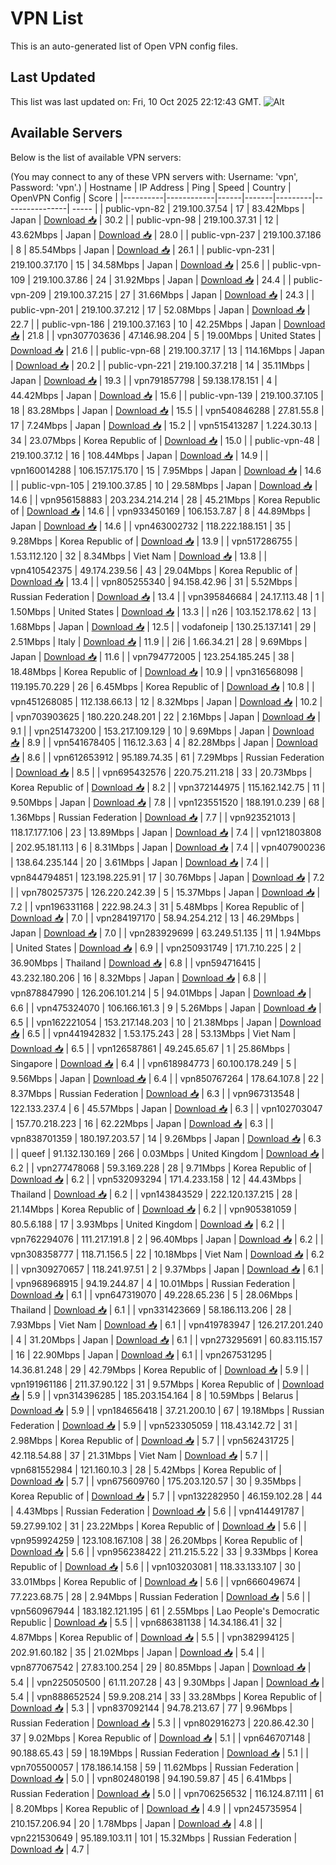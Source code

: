 # VPN List

This is an auto-generated list of Open VPN config files.

## Last Updated

This list was last updated on: Fri, 10 Oct 2025 22:12:43 GMT.
![Alt](https://repobeats.axiom.co/api/embed/186b98318ef1479477931607c1ad7d823f12451f.svg "Repobeats analytics image")

## Available Servers

Below is the list of available VPN servers:

(You may connect to any of these VPN servers with: Username: 'vpn', Password: 'vpn'.)
| Hostname | IP Address | Ping | Speed | Country | OpenVPN Config | Score |
|----------|------------|------|-------|---------|----------------| ----- |
| public-vpn-82 | 219.100.37.54 | 17 | 83.42Mbps | Japan | [Download 📥](./configs/server_0_JP.ovpn) | 30.2 |
| public-vpn-98 | 219.100.37.31 | 12 | 43.62Mbps | Japan | [Download 📥](./configs/server_1_JP.ovpn) | 28.0 |
| public-vpn-237 | 219.100.37.186 | 8 | 85.54Mbps | Japan | [Download 📥](./configs/server_2_JP.ovpn) | 26.1 |
| public-vpn-231 | 219.100.37.170 | 15 | 34.58Mbps | Japan | [Download 📥](./configs/server_3_JP.ovpn) | 25.6 |
| public-vpn-109 | 219.100.37.86 | 24 | 31.92Mbps | Japan | [Download 📥](./configs/server_4_JP.ovpn) | 24.4 |
| public-vpn-209 | 219.100.37.215 | 27 | 31.66Mbps | Japan | [Download 📥](./configs/server_5_JP.ovpn) | 24.3 |
| public-vpn-201 | 219.100.37.212 | 17 | 52.08Mbps | Japan | [Download 📥](./configs/server_6_JP.ovpn) | 22.7 |
| public-vpn-186 | 219.100.37.163 | 10 | 42.25Mbps | Japan | [Download 📥](./configs/server_7_JP.ovpn) | 21.8 |
| vpn307703636 | 47.146.98.204 | 5 | 19.00Mbps | United States | [Download 📥](./configs/server_8_US.ovpn) | 21.6 |
| public-vpn-68 | 219.100.37.17 | 13 | 114.16Mbps | Japan | [Download 📥](./configs/server_9_JP.ovpn) | 20.2 |
| public-vpn-221 | 219.100.37.218 | 14 | 35.11Mbps | Japan | [Download 📥](./configs/server_10_JP.ovpn) | 19.3 |
| vpn791857798 | 59.138.178.151 | 4 | 44.42Mbps | Japan | [Download 📥](./configs/server_11_JP.ovpn) | 15.6 |
| public-vpn-139 | 219.100.37.105 | 18 | 83.28Mbps | Japan | [Download 📥](./configs/server_12_JP.ovpn) | 15.5 |
| vpn540846288 | 27.81.55.8 | 17 | 7.24Mbps | Japan | [Download 📥](./configs/server_13_JP.ovpn) | 15.2 |
| vpn515413287 | 1.224.30.13 | 34 | 23.07Mbps | Korea Republic of | [Download 📥](./configs/server_14_KR.ovpn) | 15.0 |
| public-vpn-48 | 219.100.37.12 | 16 | 108.44Mbps | Japan | [Download 📥](./configs/server_15_JP.ovpn) | 14.9 |
| vpn160014288 | 106.157.175.170 | 15 | 7.95Mbps | Japan | [Download 📥](./configs/server_16_JP.ovpn) | 14.6 |
| public-vpn-105 | 219.100.37.85 | 10 | 29.58Mbps | Japan | [Download 📥](./configs/server_17_JP.ovpn) | 14.6 |
| vpn956158883 | 203.234.214.214 | 28 | 45.21Mbps | Korea Republic of | [Download 📥](./configs/server_18_KR.ovpn) | 14.6 |
| vpn933450169 | 106.153.7.87 | 8 | 44.89Mbps | Japan | [Download 📥](./configs/server_19_JP.ovpn) | 14.6 |
| vpn463002732 | 118.222.188.151 | 35 | 9.28Mbps | Korea Republic of | [Download 📥](./configs/server_20_KR.ovpn) | 13.9 |
| vpn517286755 | 1.53.112.120 | 32 | 8.34Mbps | Viet Nam | [Download 📥](./configs/server_21_VN.ovpn) | 13.8 |
| vpn410542375 | 49.174.239.56 | 43 | 29.04Mbps | Korea Republic of | [Download 📥](./configs/server_22_KR.ovpn) | 13.4 |
| vpn805255340 | 94.158.42.96 | 31 | 5.52Mbps | Russian Federation | [Download 📥](./configs/server_23_RU.ovpn) | 13.4 |
| vpn395846684 | 24.17.113.48 | 1 | 1.50Mbps | United States | [Download 📥](./configs/server_24_US.ovpn) | 13.3 |
| n26 | 103.152.178.62 | 13 | 1.68Mbps | Japan | [Download 📥](./configs/server_25_JP.ovpn) | 12.5 |
| vodafoneip | 130.25.137.141 | 29 | 2.51Mbps | Italy | [Download 📥](./configs/server_26_IT.ovpn) | 11.9 |
| 2i6 | 1.66.34.21 | 28 | 9.69Mbps | Japan | [Download 📥](./configs/server_27_JP.ovpn) | 11.6 |
| vpn794772005 | 123.254.185.245 | 38 | 18.48Mbps | Korea Republic of | [Download 📥](./configs/server_28_KR.ovpn) | 10.9 |
| vpn316568098 | 119.195.70.229 | 26 | 6.45Mbps | Korea Republic of | [Download 📥](./configs/server_29_KR.ovpn) | 10.8 |
| vpn451268085 | 112.138.66.13 | 12 | 8.32Mbps | Japan | [Download 📥](./configs/server_30_JP.ovpn) | 10.2 |
| vpn703903625 | 180.220.248.201 | 22 | 2.16Mbps | Japan | [Download 📥](./configs/server_31_JP.ovpn) | 9.1 |
| vpn251473200 | 153.217.109.129 | 10 | 9.69Mbps | Japan | [Download 📥](./configs/server_32_JP.ovpn) | 8.9 |
| vpn541678405 | 116.12.3.63 | 4 | 82.28Mbps | Japan | [Download 📥](./configs/server_33_JP.ovpn) | 8.6 |
| vpn612653912 | 95.189.74.35 | 61 | 7.29Mbps | Russian Federation | [Download 📥](./configs/server_34_RU.ovpn) | 8.5 |
| vpn695432576 | 220.75.211.218 | 33 | 20.73Mbps | Korea Republic of | [Download 📥](./configs/server_35_KR.ovpn) | 8.2 |
| vpn372144975 | 115.162.142.75 | 11 | 9.50Mbps | Japan | [Download 📥](./configs/server_36_JP.ovpn) | 7.8 |
| vpn123551520 | 188.191.0.239 | 68 | 1.36Mbps | Russian Federation | [Download 📥](./configs/server_37_RU.ovpn) | 7.7 |
| vpn923521013 | 118.17.177.106 | 23 | 13.89Mbps | Japan | [Download 📥](./configs/server_38_JP.ovpn) | 7.4 |
| vpn121803808 | 202.95.181.113 | 6 | 8.31Mbps | Japan | [Download 📥](./configs/server_39_JP.ovpn) | 7.4 |
| vpn407900236 | 138.64.235.144 | 20 | 3.61Mbps | Japan | [Download 📥](./configs/server_40_JP.ovpn) | 7.4 |
| vpn844794851 | 123.198.225.91 | 17 | 30.76Mbps | Japan | [Download 📥](./configs/server_41_JP.ovpn) | 7.2 |
| vpn780257375 | 126.220.242.39 | 5 | 15.37Mbps | Japan | [Download 📥](./configs/server_42_JP.ovpn) | 7.2 |
| vpn196331168 | 222.98.24.3 | 31 | 5.48Mbps | Korea Republic of | [Download 📥](./configs/server_43_KR.ovpn) | 7.0 |
| vpn284197170 | 58.94.254.212 | 13 | 46.29Mbps | Japan | [Download 📥](./configs/server_44_JP.ovpn) | 7.0 |
| vpn283929699 | 63.249.51.135 | 11 | 1.94Mbps | United States | [Download 📥](./configs/server_45_US.ovpn) | 6.9 |
| vpn250931749 | 171.7.10.225 | 2 | 36.90Mbps | Thailand | [Download 📥](./configs/server_46_TH.ovpn) | 6.8 |
| vpn594716415 | 43.232.180.206 | 16 | 8.32Mbps | Japan | [Download 📥](./configs/server_47_JP.ovpn) | 6.8 |
| vpn878847990 | 126.206.101.214 | 5 | 94.01Mbps | Japan | [Download 📥](./configs/server_48_JP.ovpn) | 6.6 |
| vpn475324070 | 106.166.161.3 | 9 | 5.26Mbps | Japan | [Download 📥](./configs/server_49_JP.ovpn) | 6.5 |
| vpn162221054 | 153.217.148.203 | 10 | 21.38Mbps | Japan | [Download 📥](./configs/server_50_JP.ovpn) | 6.5 |
| vpn441942832 | 1.53.175.243 | 28 | 53.13Mbps | Viet Nam | [Download 📥](./configs/server_51_VN.ovpn) | 6.5 |
| vpn126587861 | 49.245.65.67 | 1 | 25.86Mbps | Singapore | [Download 📥](./configs/server_52_SG.ovpn) | 6.4 |
| vpn618984773 | 60.100.178.249 | 5 | 9.56Mbps | Japan | [Download 📥](./configs/server_53_JP.ovpn) | 6.4 |
| vpn850767264 | 178.64.107.8 | 22 | 8.37Mbps | Russian Federation | [Download 📥](./configs/server_54_RU.ovpn) | 6.3 |
| vpn967313548 | 122.133.237.4 | 6 | 45.57Mbps | Japan | [Download 📥](./configs/server_55_JP.ovpn) | 6.3 |
| vpn102703047 | 157.70.218.223 | 16 | 62.22Mbps | Japan | [Download 📥](./configs/server_56_JP.ovpn) | 6.3 |
| vpn838701359 | 180.197.203.57 | 14 | 9.26Mbps | Japan | [Download 📥](./configs/server_57_JP.ovpn) | 6.3 |
| queef | 91.132.130.169 | 266 | 0.03Mbps | United Kingdom | [Download 📥](./configs/server_58_GB.ovpn) | 6.2 |
| vpn277478068 | 59.3.169.228 | 28 | 9.71Mbps | Korea Republic of | [Download 📥](./configs/server_59_KR.ovpn) | 6.2 |
| vpn532093294 | 171.4.233.158 | 12 | 44.43Mbps | Thailand | [Download 📥](./configs/server_60_TH.ovpn) | 6.2 |
| vpn143843529 | 222.120.137.215 | 28 | 21.14Mbps | Korea Republic of | [Download 📥](./configs/server_61_KR.ovpn) | 6.2 |
| vpn905381059 | 80.5.6.188 | 17 | 3.93Mbps | United Kingdom | [Download 📥](./configs/server_62_GB.ovpn) | 6.2 |
| vpn762294076 | 111.217.191.8 | 2 | 96.40Mbps | Japan | [Download 📥](./configs/server_63_JP.ovpn) | 6.2 |
| vpn308358777 | 118.71.156.5 | 22 | 10.18Mbps | Viet Nam | [Download 📥](./configs/server_64_VN.ovpn) | 6.2 |
| vpn309270657 | 118.241.97.51 | 2 | 9.37Mbps | Japan | [Download 📥](./configs/server_65_JP.ovpn) | 6.1 |
| vpn968968915 | 94.19.244.87 | 4 | 10.01Mbps | Russian Federation | [Download 📥](./configs/server_66_RU.ovpn) | 6.1 |
| vpn647319070 | 49.228.65.236 | 5 | 28.06Mbps | Thailand | [Download 📥](./configs/server_67_TH.ovpn) | 6.1 |
| vpn331423669 | 58.186.113.206 | 28 | 7.93Mbps | Viet Nam | [Download 📥](./configs/server_68_VN.ovpn) | 6.1 |
| vpn419783947 | 126.217.201.240 | 4 | 31.20Mbps | Japan | [Download 📥](./configs/server_69_JP.ovpn) | 6.1 |
| vpn273295691 | 60.83.115.157 | 16 | 22.90Mbps | Japan | [Download 📥](./configs/server_70_JP.ovpn) | 6.1 |
| vpn267531295 | 14.36.81.248 | 29 | 42.79Mbps | Korea Republic of | [Download 📥](./configs/server_71_KR.ovpn) | 5.9 |
| vpn191961186 | 211.37.90.122 | 31 | 9.57Mbps | Korea Republic of | [Download 📥](./configs/server_72_KR.ovpn) | 5.9 |
| vpn314396285 | 185.203.154.164 | 8 | 10.59Mbps | Belarus | [Download 📥](./configs/server_73_BY.ovpn) | 5.9 |
| vpn184656418 | 37.21.200.10 | 67 | 19.18Mbps | Russian Federation | [Download 📥](./configs/server_74_RU.ovpn) | 5.9 |
| vpn523305059 | 118.43.142.72 | 31 | 2.98Mbps | Korea Republic of | [Download 📥](./configs/server_75_KR.ovpn) | 5.7 |
| vpn562431725 | 42.118.54.88 | 37 | 21.31Mbps | Viet Nam | [Download 📥](./configs/server_76_VN.ovpn) | 5.7 |
| vpn681552984 | 121.160.10.3 | 28 | 5.42Mbps | Korea Republic of | [Download 📥](./configs/server_77_KR.ovpn) | 5.7 |
| vpn675609760 | 175.203.120.57 | 30 | 9.35Mbps | Korea Republic of | [Download 📥](./configs/server_78_KR.ovpn) | 5.7 |
| vpn132282950 | 46.159.102.28 | 44 | 4.43Mbps | Russian Federation | [Download 📥](./configs/server_79_RU.ovpn) | 5.6 |
| vpn414491787 | 59.27.99.102 | 31 | 23.22Mbps | Korea Republic of | [Download 📥](./configs/server_80_KR.ovpn) | 5.6 |
| vpn959924259 | 123.108.167.108 | 38 | 26.20Mbps | Korea Republic of | [Download 📥](./configs/server_81_KR.ovpn) | 5.6 |
| vpn956238422 | 211.215.5.22 | 33 | 9.33Mbps | Korea Republic of | [Download 📥](./configs/server_82_KR.ovpn) | 5.6 |
| vpn103203081 | 118.33.133.107 | 30 | 33.01Mbps | Korea Republic of | [Download 📥](./configs/server_83_KR.ovpn) | 5.6 |
| vpn666049674 | 77.223.68.75 | 28 | 2.94Mbps | Russian Federation | [Download 📥](./configs/server_84_RU.ovpn) | 5.6 |
| vpn560967944 | 183.182.121.195 | 61 | 2.55Mbps | Lao People's Democratic Republic | [Download 📥](./configs/server_85_LA.ovpn) | 5.5 |
| vpn686381138 | 14.34.186.41 | 32 | 4.87Mbps | Korea Republic of | [Download 📥](./configs/server_86_KR.ovpn) | 5.5 |
| vpn382994125 | 202.91.60.182 | 35 | 21.02Mbps | Japan | [Download 📥](./configs/server_87_JP.ovpn) | 5.4 |
| vpn877067542 | 27.83.100.254 | 29 | 80.85Mbps | Japan | [Download 📥](./configs/server_88_JP.ovpn) | 5.4 |
| vpn225050500 | 61.11.207.28 | 43 | 9.30Mbps | Japan | [Download 📥](./configs/server_89_JP.ovpn) | 5.4 |
| vpn888652524 | 59.9.208.214 | 33 | 33.28Mbps | Korea Republic of | [Download 📥](./configs/server_90_KR.ovpn) | 5.3 |
| vpn837092144 | 94.78.213.67 | 77 | 9.96Mbps | Russian Federation | [Download 📥](./configs/server_91_RU.ovpn) | 5.3 |
| vpn802916273 | 220.86.42.30 | 37 | 9.02Mbps | Korea Republic of | [Download 📥](./configs/server_92_KR.ovpn) | 5.1 |
| vpn646707148 | 90.188.65.43 | 59 | 18.19Mbps | Russian Federation | [Download 📥](./configs/server_93_RU.ovpn) | 5.1 |
| vpn705500057 | 178.186.14.158 | 59 | 11.62Mbps | Russian Federation | [Download 📥](./configs/server_94_RU.ovpn) | 5.0 |
| vpn802480198 | 94.190.59.87 | 45 | 6.41Mbps | Russian Federation | [Download 📥](./configs/server_95_RU.ovpn) | 5.0 |
| vpn706256532 | 116.124.87.111 | 61 | 8.20Mbps | Korea Republic of | [Download 📥](./configs/server_96_KR.ovpn) | 4.9 |
| vpn245735954 | 210.157.206.94 | 20 | 1.78Mbps | Japan | [Download 📥](./configs/server_97_JP.ovpn) | 4.8 |
| vpn221530649 | 95.189.103.11 | 101 | 15.32Mbps | Russian Federation | [Download 📥](./configs/server_98_RU.ovpn) | 4.7 |
